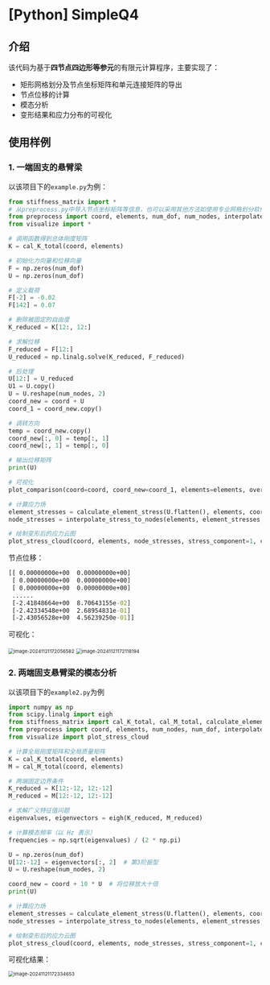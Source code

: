 # [Python] SimpleQ4

## 介绍

该代码为基于**四节点四边形等参元**的有限元计算程序，主要实现了：

- 矩形网格划分及节点坐标矩阵和单元连接矩阵的导出
- 节点位移的计算
- 模态分析
- 变形结果和应力分布的可视化

## 使用样例

### 1. 一端固支的悬臂梁

以该项目下的`example.py`为例：

```python
from stiffness_matrix import * 
# 从preprocess.py中导入节点坐标矩阵等信息，也可以采用其他方法如使用专业网格划分软件等生成网格并处理得到这些信息
from preprocess import coord, elements, num_dof, num_nodes, interpolate_stress_to_nodes  
from visualize import *

# 调用函数得到总体刚度矩阵
K = cal_K_total(coord, elements)

# 初始化力向量和位移向量
F = np.zeros(num_dof)
U = np.zeros(num_dof)

# 定义载荷
F[-2] = -0.02
F[142] = 0.07

# 删除被固定的自由度
K_reduced = K[12:, 12:]

# 求解位移
F_reduced = F[12:]
U_reduced = np.linalg.solve(K_reduced, F_reduced)

# 后处理
U[12:] = U_reduced
U1 = U.copy()
U = U.reshape(num_nodes, 2)
coord_new = coord + U
coord_1 = coord_new.copy()

# 调转方向
temp = coord_new.copy()
coord_new[:, 0] = temp[:, 1]
coord_new[:, 1] = temp[:, 0]

# 输出位移矩阵
print(U)

# 可视化
plot_comparison(coord=coord, coord_new=coord_1, elements=elements, overturn=True)

# 计算应力场
element_stresses = calculate_element_stress(U.flatten(), elements, coord)
node_stresses = interpolate_stress_to_nodes(elements, element_stresses, num_nodes)

# 绘制变形后的应力云图
plot_stress_cloud(coord, elements, node_stresses, stress_component=1, coord_new=coord_new)
```

节点位移：

```cmd
[[ 0.00000000e+00  0.00000000e+00]
 [ 0.00000000e+00  0.00000000e+00]
 [ 0.00000000e+00  0.00000000e+00]
 ......
 [-2.41848664e+00  8.70643155e-02]
 [-2.42334548e+00  2.68954831e-01]
 [-2.43056528e+00  4.56239250e-01]]
```

可视化：

<img src="C:\Users\Euler\AppData\Roaming\Typora\typora-user-images\image-20241121172056582.png" alt="image-20241121172056582" style="zoom:67%;" />

<img src="C:\Users\Euler\AppData\Roaming\Typora\typora-user-images\image-20241121172118194.png" alt="image-20241121172118194" style="zoom:67%;" />

### 2. 两端固支悬臂梁的模态分析

以该项目下的`example2.py`为例

```python
import numpy as np
from scipy.linalg import eigh
from stiffness_matrix import cal_K_total, cal_M_total, calculate_element_stress
from preprocess import coord, elements, num_nodes, num_dof, interpolate_stress_to_nodes
from visualize import plot_stress_cloud

# 计算全局刚度矩阵和全局质量矩阵
K = cal_K_total(coord, elements)
M = cal_M_total(coord, elements)

# 两端固定边界条件
K_reduced = K[12:-12, 12:-12]
M_reduced = M[12:-12, 12:-12]

# 求解广义特征值问题
eigenvalues, eigenvectors = eigh(K_reduced, M_reduced)

# 计算模态频率（以 Hz 表示）
frequencies = np.sqrt(eigenvalues) / (2 * np.pi)

U = np.zeros(num_dof)
U[12:-12] = eigenvectors[:, 2]  # 第3阶振型
U = U.reshape(num_nodes, 2)

coord_new = coord + 10 * U  # 将位移放大十倍
print(U)

# 计算应力场
element_stresses = calculate_element_stress(U.flatten(), elements, coord)
node_stresses = interpolate_stress_to_nodes(elements, element_stresses, num_nodes)

# 绘制变形后的应力云图
plot_stress_cloud(coord, elements, node_stresses, stress_component=1, coord_new=coord_new)

```

可视化结果：

<img src="C:\Users\Euler\AppData\Roaming\Typora\typora-user-images\image-20241121172334653.png" alt="image-20241121172334653" style="zoom:67%;" />
